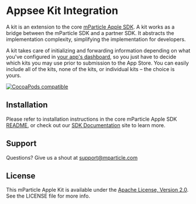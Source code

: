 # Appsee Kit Integration

A kit is an extension to the core [mParticle Apple SDK](https://github.com/mParticle/mparticle-apple-sdk). A kit works as a bridge between the mParticle SDK and a partner SDK. It abstracts the implementation complexity, simplifying the implementation for developers.

A kit takes care of initializing and forwarding information depending on what you've configured in [your app's dashboard](https://app.mparticle.com), so you just have to decide which kits you may use prior to submission to the App Store. You can easily include all of the kits, none of the kits, or individual kits – the choice is yours.

[![CocoaPods compatible](http://img.shields.io/badge/CocoaPods-compatible-brightgreen.png)](https://cocoapods.org/?q=mparticle)


## Installation

Please refer to installation instructions in the core mParticle Apple SDK [README](https://github.com/mParticle/mparticle-apple-sdk#get-the-sdk), or check out our [SDK Documentation](http://docs.mparticle.com/) site to learn more.

## Support

Questions? Give us a shout at <support@mparticle.com>


## License

This mParticle Apple Kit is available under the [Apache License, Version 2.0](http://www.apache.org/licenses/LICENSE-2.0). See the LICENSE file for more info.

